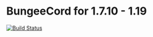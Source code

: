 BungeeCord for 1.7.10 - 1.19
==========
[![Build Status](https://github.com/tricketynet/BungeeCord/actions/workflows/production.yaml/badge.svg?branch=master)](https://github.com/tricketynet/BungeeCord/actions/workflows/production.yaml)